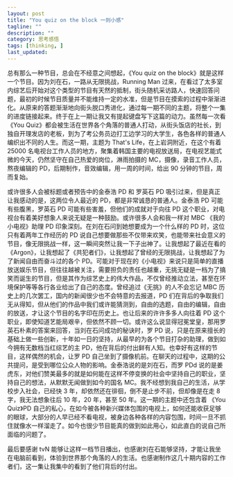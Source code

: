 ```yaml
---
layout: post
title: "You quiz on the block 一则小感"
tagline: ""
description: ""
category: 思考感悟
tags: [thinking, ]
last_updated:
---
```


总有那么一种节目，总会在不经意之间想起，《You quiz on the block》就是这样一个节目。因为刘在石，一路从无限挑战，Running Man 过来，在看过了太多室内综艺后开始对这个类型的节目有天然的抵制，街头随机采访路人，快速回答问题，最初的时候节目质量并不能维持一定的水准，但是节目在摸索的过程中渐渐进化。从原来的答题渐渐地向街头脱口秀进化，通过每一期不同的主题，将整个一集的进度链接起来。终于在上一期让我又有提起键盘写下这篇的动力。虽然每一次看《You Quiz》都会被生活在世界各个角落的普通人打动，从街头饭店的社长，到独自开理发店的老板，到为了考公务员边打工边学习的大学生，各色各样的普通人编织出不同的人生。而这一期，主题为 That's Life，在上岩洞附近，在这个有着 25000 名电视台工作人员的地方，聚集着韩国主要的电视放送局，在电视艺能式微的今天，仍然坚守在自己热爱的岗位，淋雨拍摄的 MC，摄像，录音工作人员，熬夜编辑的 PD，后期制作，音效编辑，用一周的时间，给出 90 分钟的节目，周而复始。

或许很多人会被标题或者预告中的金泰浩 PD 和 罗英石 PD 吸引过来，但是真正让我感动的是，这两位令人最近的 PD，都是非常诚恳的普通人。金泰浩 PD 可能有些腹黑，罗英石 PD 可能有些害羞，但他们的成就对于向往 PD 这个职业，对电视台有着美好想象人来说无疑是一种鼓励。或许很多人会和我一样对 MBC 《我的小电视》助理 PD 印象深刻。在刘在石问到她想要成为一个什么样的 PD 时，这位只有着两年工作经历的 PD 说自己想要做那些不仅带来欢笑，也能带来社会意义的节目，像无限挑战一样，这一瞬间突然让我一下子出神了。让我想起了最近在看的 《Argon》，让我想起了《共犯者们》，让我想起了曾经的无限挑战，让我想起了为了新闻自由而奋斗过的各个 PD。可能对于现在的《小电视》来说只是简单的直播放送娱乐节目，但往往越被关注，需要担负的责任也越重，无挑无疑是一档为了搞笑而诞生的节目，但是其作为综艺史上的伟大作品，不仅曾经推动立法，甚至在环境保护等等各行各业给出了自己的态度。曾经追过《无挑》的人不会忘记 MBC 历史上的几次罢工，国内的新闻很少也不会特意的去报道，PD 们在背后的争取我们无从得知，但从他们的作品中我们或许能猜测到，自由的选题，自由的编辑，自由的放送，才让这个节目的名字印在历史上。也让后来的许许多多人向往着 PD 这个职业，即使知道艺能局艰辛，但依然不顾一切。或许这么说显得冠冕堂皇，那用罗英石朴素的答案来回答，当刘在石问成功的秘诀时，罗 PD 说，只是在原来擅长的基础上做一些创新，十年如一日的坚持，从最早的为各个节目打杂的助理，做到如今拥有无数档当红综艺的主 PD，他在背后的付出鲜有人知。也幸好有这样的节目，这样偶然的机会，让罗 PD 自己坐到了摄像机前。在聊天的过程中，这期的公共提问，是受到哪位公众人物的影响。金泰浩说的是刘在石，而罗 PDd 说的是姜虎东，对他们赞美最多的就是如何能在这样不停变换的社会中坚持自己的职业，坚持自己的想法，从默默无闻做到如今的国名 MC。我不经想到我自己的生活，从学校步入社会，已经快 3 年，却依然还在徘徊，倒不是止步不前，但却像是在走 8 字，我无法想象往后 10 年，20 年，甚至 50 年。这一期的主题中还包含着 《You Quiz》PD 自己的私心，在如今被各种新兴媒体包围的电视上，如何还能收获足够的眼球，大部分的人早已经不看电视，被身边各种各样的内容包围，时间一旦不抓住就像水一样溜走了。如今也很少节目能真的做到如此用心，如此直白的说自己所面临的问题了。

最后要感谢 tvN 能够让这样一档节目播出，也感谢刘在石能够坚持，才能让我坐在电脑前看到，体验到世界那个角落的人的生活。也感谢制作这几十期内容的工作者们，这一集让我集中的看到了他们背后的付出。


